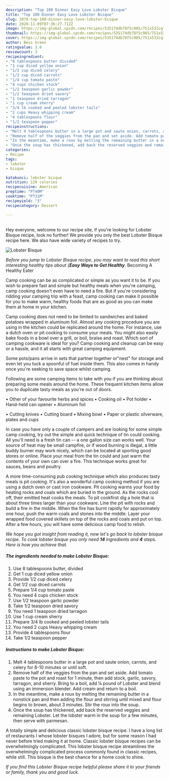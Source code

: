 ```yaml
---
description: "Top 100 Dinner Easy Love Lobster Bisque"
title: "Top 100 Dinner Easy Love Lobster Bisque"
slug: 3078-top-100-dinner-easy-love-lobster-bisque
date: 2020-11-09T07:36:27.712Z
image: https://img-global.cpcdn.com/recipes/535174db78f5c985/751x532cq70/lobster-bisque-recipe-main-photo.jpg
thumbnail: https://img-global.cpcdn.com/recipes/535174db78f5c985/751x532cq70/lobster-bisque-recipe-main-photo.jpg
cover: https://img-global.cpcdn.com/recipes/535174db78f5c985/751x532cq70/lobster-bisque-recipe-main-photo.jpg
author: Bess Green
ratingvalue: 3.6
reviewcount: 3
recipeingredient:
- "8 tablespoons butter divided"
- "1 cup diced yellow onion"
- "1/2 cup diced celery"
- "1/2 cup diced carrots"
- "1/4 cup tomato paste"
- "4 cups chicken stock"
- "1/2 teaspoon garlic powder"
- "1/2 teaspoon dried savory"
- "1 teaspoon dried tarragon"
- "1 cup cream sherry"
- "3/4 lb cooked and peeled lobster tails"
- "2 cups Heavy whipping cream"
- "4 tablespoons flour"
- "1/2 teaspoon pepper"
recipeinstructions:
- "Melt 4 tablespoons butter in a large pot and saute onion, carrots, and celery for 8-10 minutes or until soft."
- "Remove half of the veggies from the pan and set aside. Add tomato paste to the pot and roast for 1 minute, then add stock, garlic, savory, tarragon, and sherry. Bring to a boil, add ¼ pound of Lobster and blend using an immersion blender. Add cream and return to a boil."
- "In the meantime, make a roux by melting the remaining butter in a nonstick pan and then adding the flour and stirring until mixed and flour begins to brown, about 3 minutes. Stir the roux into the soup."
- "Once the soup has thickened, add back the reserved veggies and remaining Lobster. Let the lobster warm in the soup for a few minutes, then serve with parmesan."
categories:
- Recipe
tags:
- lobster
- bisque

katakunci: lobster bisque 
nutrition: 129 calories
recipecuisine: American
preptime: "PT40M"
cooktime: "PT31M"
recipeyield: "3"
recipecategory: Dessert

---
```

<br>
Hey everyone, welcome to our recipe site, if you're looking for Lobster Bisque recipe, look no further! We provide you only the best Lobster Bisque recipe here. We also have wide variety of recipes to try.
<br>


![Lobster Bisque](https://img-global.cpcdn.com/recipes/535174db78f5c985/751x532cq70/lobster-bisque-recipe-main-photo.jpg)

<i>Before you jump to Lobster Bisque recipe, you may want to read this short interesting healthy tips about {<strong>Easy Ways to Get Healthy</strong>.</i>
Becoming A Healthy Eater

    
Camp cooking can be as complicated or simple as you want it to be. If you wish to prepare fast and simple but healthy meals when you're camping, camp cooking doesn't even have to need a fire. But if you're considering ridding your camping trip with a feast, camp cooking can make it possible for you to make warm, healthy foods that are as good as you can make them at home in your kitchen.

Camp cooking does not need to be limited to sandwiches and baked potatoes wrapped in aluminum foil.  Almost any cooking procedure you are using in the kitchen could be replicated around the home. For instance, use a dutch oven or pit cooking to consume your meals. You might also easily bake foods in a bowl over a grill, or boil, braise and roast. Which sort of camping cookware is ideal for you? Camp cooking and cleanup can be easy or a hassle, and it all starts with great camping equipment.

Some pots/pans arrive in sets that partner together or"nest" for storage and even let you tuck a spoonful of fuel inside them. This also comes in handy once you're seeking to save space whilst camping.

Following are some camping items to take with you if you are thinking about preparing some meals around the home. These frequent kitchen items allow you to duplicate tasty meals as you're out of doors.


• Other of your favourite herbs and spices
• Cooking oil
• Pot holder
• Hand-held can opener
• Aluminum foil

• Cutting knives
• Cutting board
• Mixing bowl
• Paper or plastic silverware, plates and cups

In case you have only a couple of campers and are looking for some simple camp cooking, try out the simple and quick technique of tin could cooking. All you'll need is a fresh tin can -- a one gallon size can works well. Your source of heat may be small campfire, or if wood burning is illegal, a little buddy burner may work nicely, which can be located at sporting good stores or online. Place your meal from the tin could and just warm the contents of your own can over a fire.  This technique works great for sauces, beans and poultry.

A more time-consuming pub cooking technique which also produces tasty meals is pit cooking.  It's also a wonderful camp cooking method if you are using a dutch oven or cast iron cookware. Pit cooking warms your food by heating rocks and coals which are buried in the ground. As the rocks cool off, their emitted heat cooks the meals. To pit cookfirst dig a hole that is about three times larger than your cookware. Line the pit with rocks and build a fire in the middle. When the fire has burnt rapidly for approximately one hour, push the warm coals and stones into the middle. Layer your wrapped food covered skillets on top of the rocks and coals and put on top. After a few hours, you will have some delicious camp food to relish.


<i>We hope you got insight from reading it, now let's go back to lobster bisque recipe. To cook lobster bisque you only need <strong>14</strong> ingredients and <strong>4</strong> steps. Here is how you achieve that.
</i>

##### The ingredients needed to make Lobster Bisque:

1. Use 8 tablespoons butter, divided
1. Get 1 cup diced yellow onion
1. Provide 1/2 cup diced celery
1. Get 1/2 cup diced carrots
1. Prepare 1/4 cup tomato paste
1. You need 4 cups chicken stock
1. Use 1/2 teaspoon garlic powder
1. Take 1/2 teaspoon dried savory
1. You need 1 teaspoon dried tarragon
1. Use 1 cup cream sherry
1. Prepare 3/4 lb cooked and peeled lobster tails
1. You need 2 cups Heavy whipping cream
1. Provide 4 tablespoons flour
1. Take 1/2 teaspoon pepper


##### Instructions to make Lobster Bisque:

1. Melt 4 tablespoons butter in a large pot and saute onion, carrots, and celery for 8-10 minutes or until soft.
1. Remove half of the veggies from the pan and set aside. Add tomato paste to the pot and roast for 1 minute, then add stock, garlic, savory, tarragon, and sherry. Bring to a boil, add ¼ pound of Lobster and blend using an immersion blender. Add cream and return to a boil.
1. In the meantime, make a roux by melting the remaining butter in a nonstick pan and then adding the flour and stirring until mixed and flour begins to brown, about 3 minutes. Stir the roux into the soup.
1. Once the soup has thickened, add back the reserved veggies and remaining Lobster. Let the lobster warm in the soup for a few minutes, then serve with parmesan.


A totally simple and delicious classic lobster bisque recipe. I have a long list of restaurants I whose lobster bisques I adore, but for some reason I had never before tried making it at home. Classic lobster bisque recipes can be overwhelmingly complicated. This lobster bisque recipe streamlines the overwhelmingly complicated process commonly found in classic recipes, while still. This bisque is the best chance for a home cook to shine. 

<i>If you find this Lobster Bisque recipe helpful please share it to your friends or family, thank you and good luck.</i>
